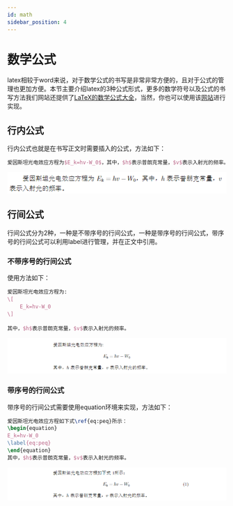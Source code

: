 ```yaml
---
id: math
sidebar_position: 4
---
```


# 数学公式
latex相较于word来说，对于数学公式的书写是非常非常方便的，且对于公式的管理也更加方便。本节主要介绍latex的3种公式形式，更多的数学符号以及公式的书写方法我们网站还提供了[LaTeX的数学公式大全](../math)，当然，你也可以使用该[网站](https://latex.codecogs.com/eqneditor/editor.php)进行实现。

## 行内公式
行内公式也就是在书写正文时需要插入的公式，方法如下：
```latex
爱因斯坦光电效应方程为$E_k=hv-W_0$，其中，$h$表示普朗克常量，$v$表示入射光的频率。
```
![](./img/img16.png)

## 行间公式
行间公式分为2种，一种是不带序号的行间公式，一种是带序号的行间公式，带序号的行间公式可以利用label进行管理，并在正文中引用。

### 不带序号的行间公式
使用方法如下：
```latex
爱因斯坦光电效应方程为:
\[
    E_k=hv-W_0
\]

其中，$h$表示普朗克常量，$v$表示入射光的频率。
```
![](./img/img17.png)

### 带序号的行间公式
带序号的行间公式需要使用equation环境来实现，方法如下：
```latex
爱因斯坦光电效应方程如下式\ref{eq:peq}所示：
\begin{equation}
E_k=hv-W_0
\label{eq:peq}
\end{equation}
其中，$h$表示普朗克常量，$v$表示入射光的频率。
```
![](./img/img18.png)